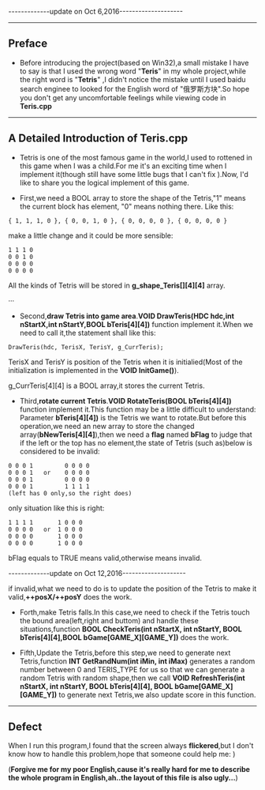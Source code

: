 -------------update on Oct 6,2016--------------------

--------------------------------------------------------
 Preface
--------------------------------------------------------
- Before introducing the project(based on Win32),a small mistake I have to say is that I used the wrong word "**Teris**" in my whole project,while the right word is "**Tetris**" ,I didn't notice the mistake until I used baidu search enginee to  looked for the English word of "俄罗斯方块".So hope you don't  get any uncomfortable feelings while viewing  code in  **Teris.cpp**  


--------------------------------------------------------
A Detailed Introduction  of Teris.cpp
-------------------------------------------------------- 
- Tetris is one of the most famous game in the world,I used to rottened in this game when I was a child.For me it's an exciting time when I implement it(though still have some little bugs that I can't fix ).Now, I'd like to share you the logical implement of this game.



- First,we need a BOOL array to store the shape of the Tetris,"1" means the current block has element, "0" means nothing there. Like this: 

```
{ 1, 1, 1, 0 }, { 0, 0, 1, 0 }, { 0, 0, 0, 0 }, { 0, 0, 0, 0 }
```
make a little change and it could be more sensible:

```
1 1 1 0
0 0 1 0
0 0 0 0
0 0 0 0
```

All the kinds of Tetris will be stored in **g_shape_Teris[][4][4]** array.



···



- Second,**draw Tetris into game area**.**VOID DrawTeris(HDC hdc,int nStartX,int nStartY,BOOL bTeris[4][4])** function implement it.When we need to call it,the statement shall like this:

```
DrawTeris(hdc, TerisX, TerisY, g_CurrTeris);
```
TerisX and TerisY is position of the Tetris when it is initialied(Most of the initialization is implemented in the **VOID InitGame()**).

g_CurrTeris[4][4] is a BOOL array,it stores the current Tetris.	




- Third,**rotate current Tetris**.**VOID RotateTeris(BOOL bTeris[4][4])** function  implement it.This function may be a little difficult to understand: Parameter **bTeris[4][4])** is the Tetris we want to rotate.But before this operation,we need an new array to store the changed array(**bNewTeris[4][4]**),then we need a **flag** named **bFlag** to judge that if the left or the top has no element,the state of Tetris (such as)below is considered to be invalid:

```
0 0 0 1         0 0 0 0 
0 0 0 1   or    0 0 0 0 
0 0 0 1         0 0 0 0
0 0 0 1         1 1 1 1
(left has 0 only,so the right does)
```
only situation like this is right:

```
1 1 1 1       1 0 0 0 
0 0 0 0   or  1 0 0 0 
0 0 0 0       1 0 0 0 
0 0 0 0       1 0 0 0 
```
bFlag equals to TRUE means valid,otherwise means invalid.



-------------update on Oct 12,2016--------------------

if invalid,what we need to do is to update the position of the Tetris to make it valid,**++posX/++posY** does the work.

- Forth,make Tetris falls.In this case,we need to check if the Tetris touch the bound area(left,right and buttom) and handle these situations,function **BOOL CheckTeris(int nStartX, int nStartY, BOOL bTeris[4][4],BOOL bGame[GAME_X][GAME_Y])** does the work. 


- Fifth,Update the Tetris,before this step,we need to generate next Tetris,function **INT	GetRandNum(int iMin, int iMax)** generates a random number between 0 and TERIS_TYPE for us so that we can generate a random Tetris with random shape,then we call **VOID RefreshTeris(int nStartX, int nStartY, BOOL bTeris[4][4], BOOL bGame[GAME_X][GAME_Y])** to generate next Tetris,we also update score in this function.


--------------------------------------------------------
Defect
-------------------------------------------------------- 
When I run this program,I found that the screen always **flickered**,but I don't know how to handle this problem,hope that someone could help me: )


(**Forgive me for my poor English,cause it's really hard for me to describe the whole program in English,ah..the layout of this file is also ugly...**)
